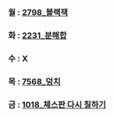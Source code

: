 ### 월 : [2798_블랙잭](https://www.acmicpc.net/problem/2798)
### 화 : [2231_분해합](https://www.acmicpc.net/problem/2231)
### 수 : X
### 목 : [7568_덩치](https://www.acmicpc.net/problem/7568)
### 금 : [1018_체스판 다시 칠하기](https://www.acmicpc.net/problem/1018)
